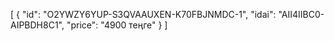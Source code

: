 [
  {
    "id": "O2YWZY6YUP-S3QVAAUXEN-K70FBJNMDC-1",
    "idai": "AII4IIBC0-AIPBDH8C1",
    "price": "4900 теңге"
  }
]